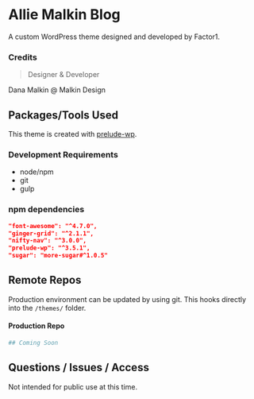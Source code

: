 # Allie Malkin Blog
A custom WordPress theme designed and developed by Factor1.

### Credits
> Designer & Developer

Dana Malkin @ Malkin Design

## Packages/Tools Used
This theme is created with [prelude-wp](https://github.com/prelude-wp).

### Development Requirements
- node/npm
- git
- gulp

### npm dependencies
```json
"font-awesome": "^4.7.0",
"ginger-grid": "^2.1.1",
"nifty-nav": "^3.0.0",
"prelude-wp": "^3.5.1",
"sugar": "more-sugar#^1.0.5"
```

## Remote Repos
Production environment can be updated by using git. This hooks
directly into the `/themes/` folder.

#### Production Repo
```sh
## Coming Soon
```

## Questions / Issues / Access
Not intended for public use at this time.
